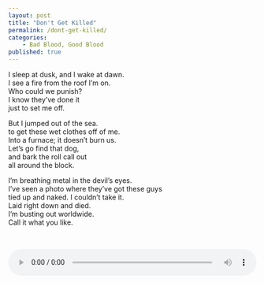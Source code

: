 ```yaml
---
layout: post
title: "Don't Get Killed"
permalink: /dont-get-killed/
categories:
    - Bad Blood, Good Blood
published: true
---
```


I sleep at dusk, and I wake at dawn.  
I see a fire from the roof I’m on.  
Who could we punish?  
I know they’ve done it  
just to set me off.  
  
But I jumped out of the sea.  
to get these wet clothes off of me.  
Into a furnace; it doesn’t burn us.  
Let’s go find that dog,  
and bark the roll call out  
all around the block.  
  
I’m breathing metal in the devil’s eyes.  
I’ve seen a photo where they’ve got these guys  
tied up and naked. I couldn’t take it.  
Laid right down and died.  
I’m busting out worldwide.  
Call it what you like.  

<audio controls style="width:100%;margin:2rem auto 0;">
  <source src="../assets/audio/Don&apos;t Get Killed.mp3 type="audio/mpeg">
Your browser does not support the audio element.
</audio>